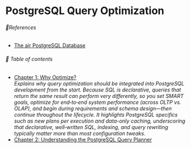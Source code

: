# PostgreSQL Query Optimization

###### 🔨References
- [The air PostgreSQL Database](https://github.com/Hettie-d/postgres_air)

###### 🌈 Table of contents
- [Chapter 1: Why Optimize?](./chap01/README.md)<br>
  _Explains why query optimization should be integrated into PostgreSQL development from the start. Because SQL is declarative, queries that return the same result can perform very differently, so you set SMART goals, optimize for end‑to‑end system performance (across OLTP vs. OLAP), and begin during requirements and schema design—then continue throughout the lifecycle. It highlights PostgreSQL specifics such as new plans per execution and data-only caching, underscoring that declarative, well‑written SQL, indexing, and query rewriting typically matter more than most configuration tweaks._
- [Chapter 2: Understanding the PostgreSQL Query Planner](./chap02/README.md)